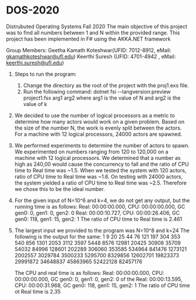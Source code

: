 # DOS-2020
Distrubuted Operating Systems Fall 2020
The main objective of this project was to find all numbers between 1 and N within the provided range. This project has been implemented in F# using the AKKA.NET framework

Group Members:
Geetha Kamath Koteshwar(UFID: 7012-8912, eMail: gkamathkoteshwar@ufl.edu)
Keerthi Suresh (UFID: 4701-4942 , eMail: keerthi.suresh@ufl.edu)

1. Steps to run the program:
    1) Change the directory as the root of the project with the proj1.exs file.
    2) Run the following command: 
        dotnet fsi --langversion:preview project1.fsx arg1 arg2
        where arg1 is the value of N and arg2 is the value of k

2. We decided to use the number of logical processors as a metric to determine how many actors would work on a given problem. Based on the size of the number N, the work is evenly split between the actors. For a machine with 12 logical processors, 24000 actors are spawned. 

3. We performed experiments to determine the number of actors to spawn. We experimented on numbers ranging from 120 to 120,000 on a machine with 12 logical processors. We determined that a number as high as 240,00 would cause the concurrency to fall and the ratio of CPU time to Real time was ~1.5. When we tested the system with 120 actors, ratio of CPU time to Real time was ~1.6. On testing with 24000 actors, the system yielded a ratio of CPU time to Real time was ~2.5. Therefore we chose this to be the ideal number.

4. For the given input of N=10^6 and k=4, we do not get any output, but the running time is as follows:
    Real: 00:00:00.000, CPU: 00:00:00.000, GC gen0: 0, gen1: 0, gen2: 0
    Real: 00:00:10.727, CPU: 00:00:26.406, GC gen0: 118, gen1: 15, gen2: 1
    The ratio of CPU time to Real time is 2.461
  
5. The largest input we provided to the program was N=10^8 and k=24
    The following is the output for the same:
    1 
    9
    20
    25
    44
    76
    121
    197
    304
    353
    540 
    856
    1301
    2053
    3112
    3597
    5448
    8576
    12981
    20425
    30908
    35709
    54032
    84996
    128601
    202289
    306060 
    353585
    534964 
    841476 
    1273121 
    2002557 
    3029784 
    3500233
    5295700
    8329856
    12602701
    19823373
    29991872
    34648837
    45863965
    52422128
    82457176

    The CPU and real time is as follows:
    Real: 00:00:00.000, CPU: 00:00:00.000, GC gen0: 0, gen1: 0, gen2: 0 of the 
    Real: 00:00:13.595, CPU: 00:00:31.968, GC gen0: 118, gen1: 15, gen2: 1
    The ratio of CPU time ot Real time is 2.35